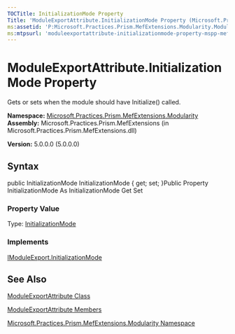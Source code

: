 ```yaml
---
TOCTitle: InitializationMode Property
Title: 'ModuleExportAttribute.InitializationMode Property (Microsoft.Practices.Prism.MefExtensions.Modularity)'
ms:assetid: 'P:Microsoft.Practices.Prism.MefExtensions.Modularity.ModuleExportAttribute.InitializationMode'
ms:mtpsurl: 'moduleexportattribute-initializationmode-property-mspp-mefextensions-modularity.md'
---
```


# ModuleExportAttribute.InitializationMode Property

Gets or sets when the module should have Initialize() called.

**Namespace:** [Microsoft.Practices.Prism.MefExtensions.Modularity](https://msdn.microsoft.com/library/microsoft.practices.prism.mefextensions.modularity)
**Assembly:** Microsoft.Practices.Prism.MefExtensions (in Microsoft.Practices.Prism.MefExtensions.dll)

**Version:** 5.0.0.0 (5.0.0.0)

## Syntax
public InitializationMode InitializationMode { get; set; }Public Property InitializationMode As InitializationMode Get Set
### Property Value

Type: [InitializationMode](https://msdn.microsoft.com/library/microsoft.practices.prism.modularity.initializationmode)
### Implements

[IModuleExport.InitializationMode](https://msdn.microsoft.com/library/microsoft.practices.prism.mefextensions.modularity.imoduleexport.initializationmode)

## See Also
[ModuleExportAttribute Class](https://msdn.microsoft.com/library/microsoft.practices.prism.mefextensions.modularity.moduleexportattribute)

[ModuleExportAttribute Members](https://msdn.microsoft.com/allmembers.t:microsoft.practices.prism.mefextensions.modularity.moduleexportattribute)

[Microsoft.Practices.Prism.MefExtensions.Modularity Namespace](https://msdn.microsoft.com/library/microsoft.practices.prism.mefextensions.modularity)
